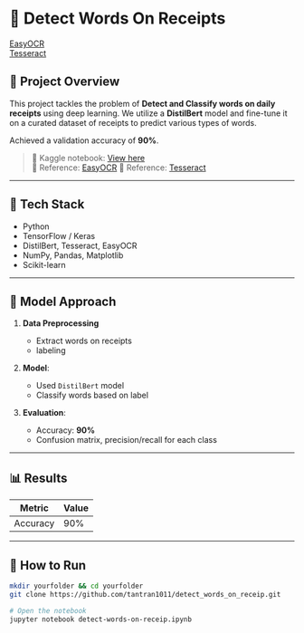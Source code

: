 # 🧴 Detect Words On Receipts

[EasyOCR](https://github.com/JaidedAI/EasyOCR#supported-languages)  
[Tesseract](https://github.com/tesseract-ocr/tesseract)  

## 📌 Project Overview

This project tackles the problem of **Detect and Classify words on daily receipts** using deep learning. We utilize a **DistilBert** model and fine-tune it on a curated dataset of receipts to predict various types of words.

Achieved a validation accuracy of **90%**.

> 📍 Kaggle notebook: [View here](https://www.kaggle.com/code/tantranduc/detect-words-on-receipt)  
> 📍 Reference: [EasyOCR](https://pyimagesearch.com/2020/09/14/getting-started-with-easyocr-for-optical-character-recognition/)
> 📍 Reference: [Tesseract](https://pyimagesearch.com/2017/07/10/using-tesseract-ocr-python/)

---

## 🚀 Tech Stack

- Python
- TensorFlow / Keras
- DistilBert, Tesseract, EasyOCR
- NumPy, Pandas, Matplotlib
- Scikit-learn

---

## 🧠 Model Approach

1. **Data Preprocessing**
   - Extract words on receipts
   - labeling 

2. **Model**:
   - Used `DistilBert` model
   - Classify words based on label

3. **Evaluation**:
   - Accuracy: **90%**
   - Confusion matrix, precision/recall for each class

---

## 📊 Results

| Metric        | Value     |
|---------------|-----------|
| Accuracy      | 90%       |

---

## 🧰 How to Run

```bash
mkdir yourfolder && cd yourfolder
git clone https://github.com/tantran1011/detect_words_on_receip.git

# Open the notebook
jupyter notebook detect-words-on-receip.ipynb

